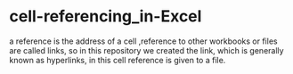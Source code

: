 # cell-referencing_in-Excel
a reference is the address of a cell ,reference to other workbooks or files are called links, so in this repository we created the link, which is generally known as hyperlinks, in this cell reference is given to a file.
